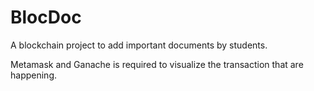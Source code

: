 # BlocDoc
A blockchain project to add important documents by students.

Metamask and Ganache is required to  visualize the transaction that are happening.
